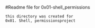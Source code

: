 #Readme file for 0x01-shell_permissions
~~~
this directory was created for 
0x01. Shell, permissionsproject
~~~
